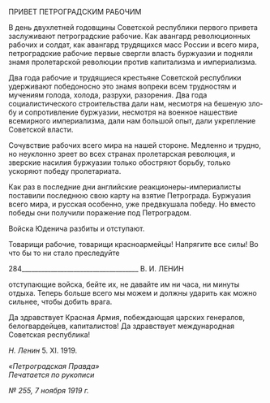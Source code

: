 ПРИВЕТ ПЕТРОГРАДСКИМ РАБОЧИМ

В день двухлетней годовщины Советской республики первого привета заслуживают петроградские рабочие. Как авангард революционных рабочих и солдат, как авангард трудящихся масс России и всего мира, петроградские рабочие первые свергли власть буржуазии и подняли знамя пролетарской революции против капитализма и империа­лизма.

Два года рабочие и трудящиеся крестьяне Советской республики удерживают побе­доносно это знамя вопреки всем трудностям и мучениям голода, холода, разрухи, разо­рения. Два года социалистического строительства дали нам, несмотря на бешеную зло­бу и сопротивление буржуазии, несмотря на военное нашествие всемирного империа­лизма, дали нам большой опыт, дали укрепление Советской власти.

Сочувствие рабочих всего мира на нашей стороне. Медленно и трудно, но неуклонно зреет во всех странах пролетарская революция, и зверские насилия буржуазии только обостряют борьбу, только ускоряют победу пролетариата.

Как раз в последние дни английские реакционеры-империалисты поставили послед­нюю свою карту на взятие Петрограда. Буржуазия всего мира, и русская особенно, уже предвкушала победу. Но вместо победы они получили поражение под Петроградом.

Войска Юденича разбиты и отступают.

Товарищи рабочие, товарищи красноармейцы! Напрягите все силы! Во что бы то ни стало преследуйте

  

284____________________________________ В. И. ЛЕНИН

отступающие войска, бейте их, не давайте им ни часа, ни минуты отдыха. Теперь больше всего мы можем и должны ударить как можно сильнее, чтобы добить врага.

Да здравствует Красная Армия, побеждающая царских генералов, белогвардейцев, капиталистов! Да здравствует международная Советская республика!

_Н. Ленин_ 5. XI. 1919.

_«Петроградская Правда»_                                                                 _Печатается по рукописи_

_№ 255, 7 ноября 1919 г._
